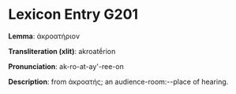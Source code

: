 # Lexicon Entry G201

**Lemma**: ἀκροατήριον

**Transliteration (xlit)**: akroatḗrion

**Pronunciation**: ak-ro-at-ay'-ree-on

**Description**:
from ἀκροατής; an audience-room:--place of hearing.

